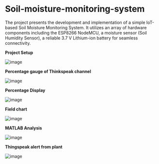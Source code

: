 # Soil-moisture-monitoring-system
The project presents the development and implementation of a simple IoT-based Soil Moisture Monitoring System. It utilizes an array of hardware components including the ESP8266 NodeMCU, a moisture sensor (Soil Humidity Sensor), a reliable 3.7 V Lithium-ion battery for seamless connectivity.


**Project Setup**

![image](https://github.com/harisowndharyav01/Soil-moisture-monitoring-system/assets/147607204/3091618b-32d4-4d83-b4f1-a86b13868a5b)


**Percentage gauge of Thinkspeak channel**

![image](https://github.com/harisowndharyav01/Soil-moisture-monitoring-system/assets/147607204/57339bdc-d6f4-47a3-8126-4b7266bb26cb)


**Percentage Display**

![image](https://github.com/harisowndharyav01/Soil-moisture-monitoring-system/assets/147607204/819224f9-7959-466d-af16-9a493edf290b)


**Field chart**

![image](https://github.com/harisowndharyav01/Soil-moisture-monitoring-system/assets/147607204/d9ebfab5-b3a5-4594-84db-b72e59058d30)


**MATLAB Analysis**

![image](https://github.com/harisowndharyav01/Soil-moisture-monitoring-system/assets/147607204/af063749-1159-4c54-953e-4713315d93a5)



**Thingspeak alert from plant**

![image](https://github.com/harisowndharyav01/Soil-moisture-monitoring-system/assets/147607204/841fdef7-5036-4735-a67c-607a58042d10)




